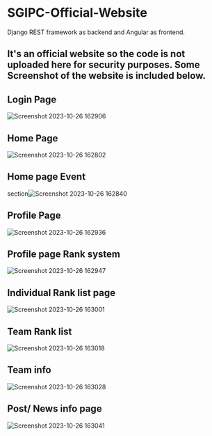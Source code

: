# SGIPC-Official-Website
Django REST framework as backend and Angular as frontend.
## It's an official website so the code is not uploaded here for security purposes. Some Screenshot of the website is included below.
## Login Page
![Screenshot 2023-10-26 162906](https://github.com/scorpius72/SGIPC-Official-Website/assets/65850447/7df89b8c-1af3-485c-b373-a8419fd3c789)
## Home Page
![Screenshot 2023-10-26 162802](https://github.com/scorpius72/SGIPC-Official-Website/assets/65850447/86b2361a-47ec-4e48-9f71-1d60242c03b6)
## Home page Event
section![Screenshot 2023-10-26 162840](https://github.com/scorpius72/SGIPC-Official-Website/assets/65850447/d535cdd4-6a05-471a-be06-4ad9bfc1d544)
## Profile Page
![Screenshot 2023-10-26 162936](https://github.com/scorpius72/SGIPC-Official-Website/assets/65850447/3b04554a-9b4d-4135-b7c6-89788e3179e7)
## Profile page Rank system
![Screenshot 2023-10-26 162947](https://github.com/scorpius72/SGIPC-Official-Website/assets/65850447/882b9db1-7c91-45b6-ae8e-0ada4c5efb24)
## Individual Rank list page
![Screenshot 2023-10-26 163001](https://github.com/scorpius72/SGIPC-Official-Website/assets/65850447/4230051b-4d7d-42f9-96ae-b3bcb939061c)
## Team Rank list
![Screenshot 2023-10-26 163018](https://github.com/scorpius72/SGIPC-Official-Website/assets/65850447/b9702792-2fdf-4a2a-9ebc-28233e9a53f4)
## Team info
![Screenshot 2023-10-26 163028](https://github.com/scorpius72/SGIPC-Official-Website/assets/65850447/a4a7ebb8-ec07-4a72-bda7-417b93524178)
## Post/ News info page
![Screenshot 2023-10-26 163041](https://github.com/scorpius72/SGIPC-Official-Website/assets/65850447/8af0d033-0c4e-4fd0-9dc0-1592e3010276)

